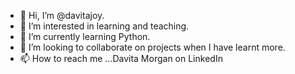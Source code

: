 - 👋 Hi, I’m @davitajoy.
- 👀 I’m interested in learning and teaching.
- 🌱 I’m currently learning Python.
- 💞️ I’m looking to collaborate on projects when I have learnt more. 
- 📫 How to reach me ...Davita Morgan on LinkedIn

<!---
davitajoy/davitajoy is a ✨ special ✨ repository because its `README.md` (this file) appears on your GitHub profile.
You can click the Preview link to take a look at your changes.
--->
